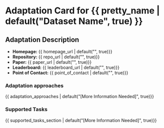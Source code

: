 
# Adaptation Card for {{ pretty_name | default("Dataset Name", true) }}

## Adaptation Description

- **Homepage:** {{ homepage_url | default("", true)}}
- **Repository:** {{ repo_url | default("", true)}}
- **Paper:** {{ paper_url | default("", true)}}
- **Leaderboard:** {{ leaderboard_url | default("", true)}}
- **Point of Contact:** {{ point_of_contact | default("", true)}}

### Adaptation approaches

{{ adaptation_approaches | default("[More Information Needed]", true)}}

### Supported Tasks

{{ supported_tasks_section | default("[More Information Needed]", true)}}



